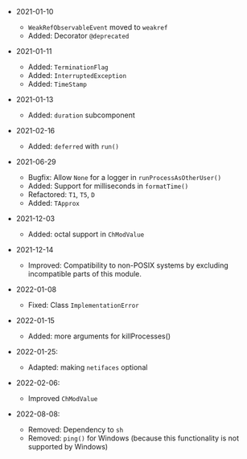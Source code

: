 * 2021-01-10
	* `WeakRefObservableEvent` moved to `weakref`
	* Added: Decorator `@deprecated`

* 2021-01-11
	* Added: `TerminationFlag`
	* Added: `InterruptedException`
	* Added: `TimeStamp`

* 2021-01-13
	* Added: `duration` subcomponent

* 2021-02-16
	* Added: `deferred` with `run()`

* 2021-06-29
	* Bugfix: Allow `None` for a logger in `runProcessAsOtherUser()`
	* Added: Support for milliseconds in `formatTime()`
	* Refactored: `T1`, `T5`, `D`
	* Added: `TApprox`

* 2021-12-03
	* Added: octal support in `ChModValue`

* 2021-12-14
	* Improved: Compatibility to non-POSIX systems by excluding incompatible parts of this module.

* 2022-01-08
	* Fixed: Class `ImplementationError`

* 2022-01-15
	* Added: more arguments for killProcesses()

* 2022-01-25:
	* Adapted: making `netifaces` optional

* 2022-02-06:
	* Improved `ChModValue`

* 2022-08-08:
	* Removed: Dependency to `sh`
	* Removed: `ping()` for Windows (because this functionality is not supported by Windows)


